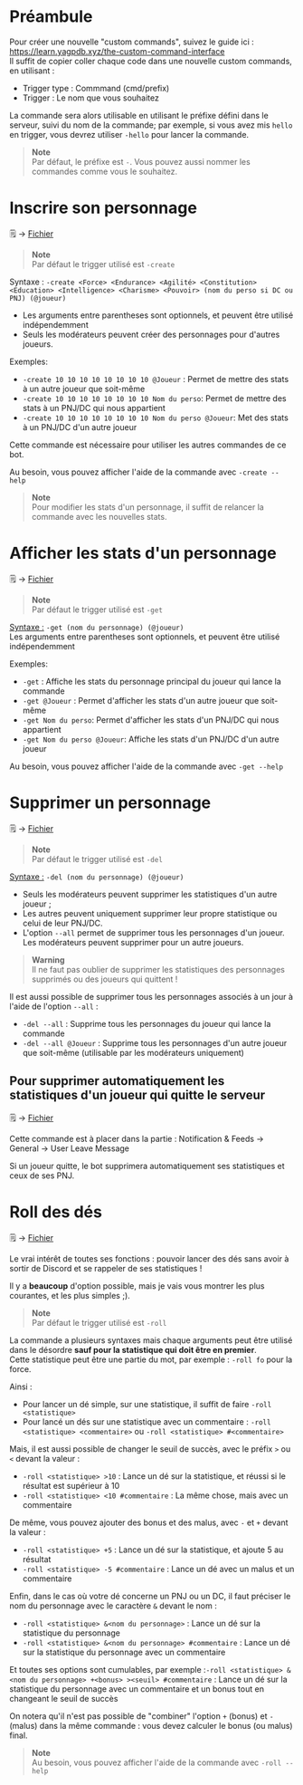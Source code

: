 # Préambule
Pour créer une nouvelle "custom commands", suivez le guide ici : https://learn.yagpdb.xyz/the-custom-command-interface  
Il suffit de copier coller chaque code dans une nouvelle custom commands, en utilisant :   
- Trigger type : Commmand (cmd/prefix)  
- Trigger : Le nom que vous souhaitez  

La commande sera alors utilisable en utilisant le préfixe défini dans le serveur, suivi du nom de la commande; par exemple, si vous avez mis `hello` en trigger, vous devrez utiliser `-hello` pour lancer la commande.    

> **Note**  
> Par défaut, le préfixe est `-`. Vous pouvez aussi nommer les commandes comme vous le souhaitez.  

# Inscrire son personnage
🗒️ -> [Fichier](./inscript_chara.yag)

> **Note**  
> Par défaut le trigger utilisé est `-create`  

Syntaxe : `-create <Force> <Endurance> <Agilité> <Constitution> <Education> <Intelligence> <Charisme> <Pouvoir> (nom du perso si DC ou PNJ) (@joueur)`  

- Les arguments entre parentheses sont optionnels, et peuvent être utilisé indépendemment  
- Seuls les modérateurs peuvent créer des personnages pour d'autres joueurs.   

Exemples:  
- `-create 10 10 10 10 10 10 10 10 @Joueur` : Permet de mettre des stats à un autre joueur que soit-même    
- `-create 10 10 10 10 10 10 10 10 Nom du perso`: Permet de mettre des stats à un PNJ/DC qui nous appartient    
- `-create 10 10 10 10 10 10 10 10 Nom du perso @Joueur`: Met des stats à un PNJ/DC d'un autre joueur   

Cette commande est nécessaire pour utiliser les autres commandes de ce bot.  

Au besoin, vous pouvez afficher l'aide de la commande avec `-create --help`  

> **Note**  
> Pour modifier les stats d'un personnage, il suffit de relancer la commande avec les nouvelles stats.  

# Afficher les stats d'un personnage
🗒️ -> [Fichier](./show_chara.yag)  

> **Note**  
> Par défaut le trigger utilisé est `-get`  

<u>Syntaxe :</u> `-get (nom du personnage) (@joueur)`  
Les arguments entre parentheses sont optionnels, et peuvent être utilisé indépendemment  

Exemples:  
- `-get` : Affiche les stats du personnage principal du joueur qui lance la commande  
- `-get @Joueur` : Permet d'afficher les stats d'un autre joueur que soit-même  
- `-get Nom du perso`: Permet d'afficher les stats d'un PNJ/DC qui nous appartient  
- `-get Nom du perso @Joueur`: Affiche les stats d'un PNJ/DC d'un autre joueur    

Au besoin, vous pouvez afficher l'aide de la commande avec `-get --help`  

# Supprimer un personnage
🗒️ -> [Fichier](./del_chara.yag)  

> **Note**  
> Par défaut le trigger utilisé est `-del`  

<u>Syntaxe :</u> `-del (nom du personnage) (@joueur)`  
- Seuls les modérateurs peuvent supprimer les statistiques d'un autre joueur ;  
- Les autres peuvent uniquement supprimer leur propre statistique ou celui de leur PNJ/DC.  
- L'option `--all` permet de supprimer tous les personnages d'un joueur. Les modérateurs peuvent supprimer pour un autre joueurs.  

> **Warning**  
> Il ne faut pas oublier de supprimer les statistiques des personnages supprimés ou des joueurs qui quittent !  

Il est aussi possible de supprimer tous les personnages associés à un jour à l'aide de l'option `--all` :  
- `-del --all` : Supprime tous les personnages du joueur qui lance la commande  
- `-del --all @Joueur` : Supprime tous les personnages d'un autre joueur que soit-même (utilisable par les modérateurs uniquement)  

## Pour supprimer automatiquement les statistiques d'un joueur qui quitte le serveur

🗒️ -> [Fichier](./automatic_delete.yag)  

Cette commande est à placer dans la partie : Notification & Feeds -> General -> User Leave Message  

Si un joueur quitte, le bot supprimera automatiquement ses statistiques et ceux de ses PNJ.  

# Roll des dés

🗒️ -> [Fichier](./roll.yag)  

Le vrai intérêt de toutes ses fonctions : pouvoir lancer des dés sans avoir à sortir de Discord et se rappeler de ses statistiques !  

Il y a **beaucoup** d'option possible, mais je vais vous montrer les plus courantes, et les plus simples ;).  

> **Note**  
> Par défaut le trigger utilisé est `-roll`  

La commande a plusieurs syntaxes mais chaque arguments peut être utilisé dans le désordre **sauf pour la statistique qui doit être en premier**.  
Cette statistique peut être une partie du mot, par exemple : `-roll fo` pour la force.  

Ainsi :   
- Pour lancer un dé simple, sur une statistique, il suffit de faire `-roll <statistique>`  
- Pour lancé un dés sur une statistique avec un commentaire : `-roll <statistique> <commentaire>` ou `-roll <statistique> #<commentaire>`  
  
Mais, il est aussi possible de changer le seuil de succès, avec le préfix `>` ou `<` devant la valeur :  
- `-roll <statistique> >10` : Lance un dé sur la statistique, et réussi si le résultat est supérieur à 10  
- `-roll <statistique> <10 #commentaire` : La même chose, mais avec un commentaire  

De même, vous pouvez ajouter des bonus et des malus, avec `-` et `+` devant la valeur :  
- `-roll <statistique> +5` : Lance un dé sur la statistique, et ajoute 5 au résultat  
- `-roll <statistique> -5 #commentaire` : Lance un dé avec un malus et un commentaire  

Enfin, dans le cas où votre dé concerne un PNJ ou un DC, il faut préciser le nom du personnage avec le caractère `&` devant le nom :   
- `-roll <statistique> &<nom du personnage>` : Lance un dé sur la statistique du personnage  
- `-roll <statistique> &<nom du personnage> #commentaire` : Lance un dé sur la statistique du personnage avec un commentaire  

Et toutes ses options sont cumulables, par exemple :`-roll <statistique> &<nom du personnage> +<bonus> ><seuil> #commentaire` : Lance un dé sur la statistique du personnage avec un commentaire et un bonus tout en changeant le seuil de succès  

On notera qu'il n'est pas possible de "combiner" l'option `+` (bonus) et `-` (malus) dans la même commande : vous devez calculer le bonus (ou malus) final.  

> **Note**  
> Au besoin, vous pouvez afficher l'aide de la commande avec `-roll --help`  



